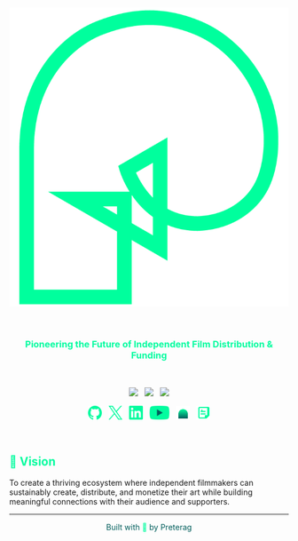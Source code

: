 <br>

<p align="center"><img width="600" src="../assets/images/social/preterag_logo.png" alt="Preterag Logo"></p>

<br>

<h3 align="center" style="color: #02FC9F;">Pioneering the Future of Independent Film Distribution & Funding</h3>

<br>

<p align="center">
    <a href="https://x.com/preterag"><img src="https://img.shields.io/badge/X-Follow_us-02FC9F.svg?style=for-the-badge&labelColor=015E5C"></a>
    &nbsp;
    <a href="https://www.linkedin.com/company/preterag/"><img src="https://img.shields.io/badge/Linkedin-Connect_with_us-02FC9F.svg?style=for-the-badge&labelColor=015E5C"></a>
    &nbsp;
    <a href="mailto:hello@preterag.com"><img src="https://img.shields.io/badge/Email-Get_in_contact-02FC9F.svg?style=for-the-badge&labelColor=015E5C"></a>
</p>

<p align="center">
    <a href="https://github.com/preterag"><img height="25" src="../assets/images/social/github.svg" alt="Github"></a>
    &nbsp;
    <a href="https://x.com/preterag"><img height="25" src="../assets/images/social/twitter.svg" alt="X"></a>
    &nbsp;
    <a href="https://www.linkedin.com/company/preterag/"><img height="25" src="../assets/images/social/linkedin.svg" alt="LinkedIn"></a>
    &nbsp;
    <a href="https://www.youtube.com/@watchSurrealine"><img height="25" src="../assets/images/social/youtube.svg" alt="Youtube"></a>
    &nbsp;
    <a href="https://mirror.xyz/preterag.eth"><img height="25" src="../assets/images/social/mirror.svg" alt="Mirror"></a>
    &nbsp;
    <a href="https://docs.preterag.com"><img height="25" src="../assets/images/social/docs.svg" alt="Docs"></a>
</p>

<br>

## <span style="color: #02FC9F;">🎯 Vision</span>

To create a thriving ecosystem where independent filmmakers can sustainably create, distribute, and monetize their art while building meaningful connections with their audience and supporters.

---

<p align="center" style="color: #015E5C;">Built with <span style="color: #02FC9F;">💚</span> by Preterag</p> 
